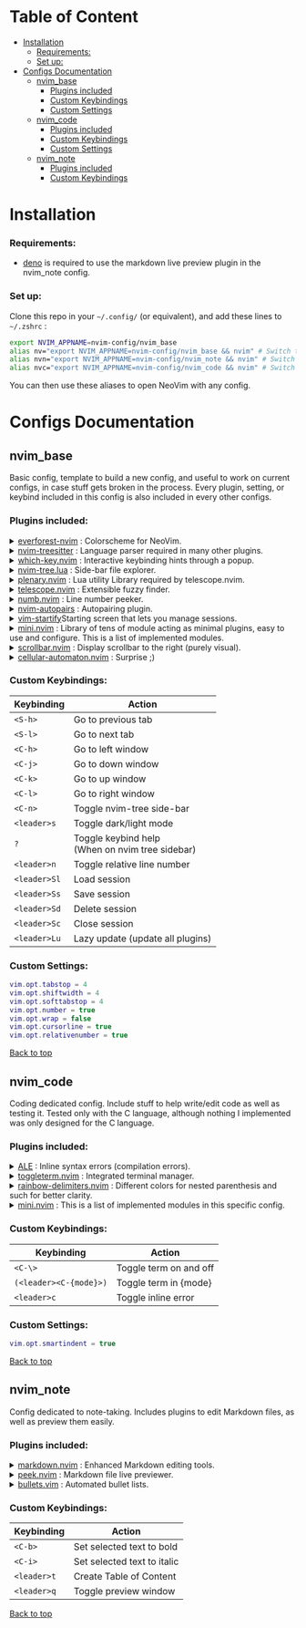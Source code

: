 <a name="top"></a>
# Table of Content

- [Installation](#installation)
    - [Requirements:](#requirements)
    - [Set up:](#set-up)
- [Configs Documentation](#configs-documentation)
    - [nvim_base](#nvim_base)
        - [Plugins included](#plugins-included)
        - [Custom Keybindings](#custom-keybindings)
        - [Custom Settings](#custom-settings)
    - [nvim_code](#nvim_code)
        - [Plugins included](#plugins-included-1)
        - [Custom Keybindings](#custom-keybindings-1)
        - [Custom Settings](#custom-settings-1)
    - [nvim_note](#nvim_note)
        - [Plugins included](#plugins-included-2)
        - [Custom Keybindings](#custom-keybindings-2)


# Installation

### Requirements:

- [deno](https://deno.com) is required to use the markdown live preview plugin in the nvim_note config.


### Set up:

Clone this repo in your `~/.config/` (or equivalent), and add these lines to `~/.zshrc` :
```bash
export NVIM_APPNAME=nvim-config/nvim_base
alias nv="export NVIM_APPNAME=nvim-config/nvim_base && nvim" # Switch to and open with basic config
alias nvn="export NVIM_APPNAME=nvim-config/nvim_note && nvim" # Switch to and open with note-taking config
alias nvc="export NVIM_APPNAME=nvim-config/nvim_code && nvim" # Switch to and open with coding config
```
You can then use these aliases to open NeoVim with any config.

# Configs Documentation

## nvim_base

Basic config, template to build a new config, and useful to work on current configs, in case stuff gets broken in the process.
Every plugin, setting, or keybind included in this config is also included in every other configs.

### Plugins included:

<details>
  <summary><a href="https://github.com/neanias/everforest-nvim">everforest-nvim</a> : Colorscheme for NeoVim.</summary>
  <ul>
    <li>Configured to dim inactive windows (better visibility of focused window).</li>
    <li>
      Custom keybinding:
      <ul>
        <li>Switch Dark/Light mode: <code>&lt;C-s&gt;</code></li>
      </ul>
    </li>
  </ul>
</details>
<details>
  <summary><a href="https://github.com/nvim-treesitter/nvim-treesitter">nvim-treesitter</a> : Language parser required in many other plugins.</summary>
</details>
<details>
  <summary><a href="https://github.com/folke/which-key.nvim">which-key.nvim</a> : Interactive keybinding hints through a popup.</summary>
</details>
<details>
  <summary><a href="https://github.com/nvim-tree/nvim-tree.lua">nvim-tree.lua</a> : Side-bar file explorer.</summary>
  <ul>
    <li>
      Custom keybinding:
      <ul>
        <li>Toggle on/off side-bar: <code>&lt;C-n&gt;</code></li>
      </ul>
    </li>
    <li>
      Changed internal mapping when focused on side-bar (in order to match the Split Window keybinding of <code>&lt;C-w&gt;</code>):
      <ul>
        <li>'Open: Horizontal Split': <code>s</code></li>
        <li>'Open: Vertical Split': <code>v</code></li>
        <li>'Open: New Tab': <code>t</code></li>
        <li>'Run System': <code>&lt;C-s&gt;</code> (because <code>s</code> was already taken by this, so swapped them)</li>
      </ul>
    </li>
    <li>To see ALL keybindings (default and custom), when focused on sidebar: <code>?</code></li>
  </ul>
</details>
<details>
  <summary><a href="https://github.com/nvim-lua/plenary.nvim">plenary.nvim</a> : Lua utility Library required by telescope.nvim.</summary>
</details>
<details>
  <summary><a href="https://github.com/nvim-telescope/telescope.nvim">telescope.nvim</a> : Extensible fuzzy finder.</summary>
</details>
<details>
    <summary><a href="https://github.com/nacro90/numb.nvim">numb.nvim</a> : Line number peeker.</summary>
    <ul>
        <li>Show you where you would end up when typing <code>:{number}</code>, while typing live</li>
    </ul>
</details>
<details>
    <summary><a href="https://github.com/windwp/nvim-autopairs">nvim-autopairs</a> : Autopairing plugin.</summary>
    <ul>
        <li>Match opening brackets/quotes/etc with closing ones after cursor.</li>
    </ul>
</details>
<details>
    <summary><a href="https://github.com/mhinz/vim-startify">vim-startify</a>Starting screen that lets you manage sessions.</summary>
    <ul>
        <li>Load session : <code>&lt;leader&gt;Sl</code></li>
        <li>Save session : <code>&lt;leader&gt;Ss</code></li>
        <li>Delete session : <code>&lt;leader&gt;Sd</code></li>
        <li>Close session : <code>&lt;leader&gt;Sc</code></li>
    </ul>
</details>
<details>
    <summary><a href="https://github.com/echasnovski/mini.nvim">mini.nvim</a> : Library of tens of module acting as minimal plugins, easy to use and configure. This is a list of implemented modules.</summary>
    <ul>
        <li>Easily deactivate any module you don't want it by removing its <code>require</code> line in <code>init.lua</code>.</li>
        <li>
            <details>
                <summary><a href="https://github.com/echasnovski/mini.nvim/blob/main/readmes/mini-animate.md">mini-animate</a> : Smooth scrolling.</summary>
            </details>
        </li>
    </ul>
</details>
<details>
    <summary><a href="https://github.com/Xuyuanp/scrollbar.nvim">scrollbar.nvim</a> : Display scrollbar to the right (purely visual).</summary>
</details>
<details>
    <summary><a href="https://github.com/Eandrju/cellular-automaton.nvim">cellular-automaton.nvim</a> : Surprise ;)</summary>
    <ul>
        <li>Press <code>&lt;leader&gt;fml</code> when in any file with any kind of text in it.</li>
    </ul>
</details>


### Custom Keybindings:

| Keybinding   | Action                                             |
| ------------ | -------------------------------------------------- |
| `<S-h>`      | Go to previous tab                                 |
| `<S-l>`      | Go to next tab                                     |
| `<C-h>`      | Go to left window                                  |
| `<C-j>`      | Go to down window                                  |
| `<C-k>`      | Go to up window                                    |
| `<C-l>`      | Go to right window                                 |
| `<C-n>`      | Toggle nvim-tree side-bar                          |
| `<leader>s`  | Toggle dark/light mode                             |
| `?`          | Toggle keybind help<br>(When on nvim tree sidebar) |
| `<leader>n`  | Toggle relative line number                        |
| `<leader>Sl` | Load session                                       |
| `<leader>Ss` | Save session                                       |
| `<leader>Sd` | Delete session                                     |
| `<leader>Sc` | Close session                                      |
| `<leader>Lu` | Lazy update (update all plugins)                   |


### Custom Settings:

```lua
vim.opt.tabstop = 4
vim.opt.shiftwidth = 4
vim.opt.softtabstop = 4
vim.opt.number = true
vim.opt.wrap = false
vim.opt.cursorline = true
vim.opt.relativenumber = true
```

[Back to top](#top)


## nvim_code

Coding dedicated config. Include stuff to help write/edit code as well as testing it. Tested only with the C language, although nothing I implemented was only designed for the C language.

### Plugins included:

<details>
  <summary><a href="https://github.com/dense-analysis/ale">ALE</a> : Inline syntax errors (compilation errors).</summary>
  <ul>
    <li>Can probably do other stuff, but didn't want to get into it as it was only for the inline errors that I added it.</li>
    <li>
      Custom keybind:
      <ul>
        <li>Toggle inline errors: <code>&lt;leader&gt;c</code></li>
      </ul>
    </li>
    <li>
      Custom config:
      <ul>
        <li>
          Added a custom function (written by chatGPT tbh) to disable inline errors when entering insert mode. Will have to toggle it back on afterward.
          <ul>
            <li>If you do not want this option you can remove the function in <code>nvim_code/lua/config/ALE.lua</code>. Be aware that the first line is the toggle keybind.</li>
          </ul>
        </li>
      </ul>
    </li>
  </ul>
</details>
<details>
  <summary><a href="https://github.com/akinsho/toggleterm.nvim">toggleterm.nvim</a> : Integrated terminal manager.</summary>
  <ul>
    <li>Very powerful, can be used to manage several terminals in various ways at the same time, but I only included it in order to make managing one terminal much more intuitive than it is by default.</li>
    <li>
      Custom keybindings:
      <ul>
        <li>Toggle term: <code>&lt;C-\&gt;</code></li>
        <li>Toggle term in vertical, horizontal, float, or tab mode: <code>(&lt;leader&gt;&lt;C-{first_letter_of_mode}&gt;)</code></li>
        <li>Now works in terminal mode: <code>&lt;esc&gt;</code></li>
        <li>
          Now works in terminal mode: <code>&lt;C-{h, j, k, l}&gt;</code>
          <ul>
            <li>Lets the terminal in terminal mode, so you can naviguate seamlessly while never leaving terminal mode in your term.</li>
          </ul>
        </li>
        <li>Exits terminal mode and then does <code>&lt;C-w&gt;</code>: <code>&lt;C-w&gt;</code></li>
      </ul>
    </li>
    <li>Size for horizontal and vertical mode can be changed in the keybinds in <code>/lua/config/toggleterm.lua</code>.</li>
  </ul>
</details>
<details>
  <summary><a href="https://github.com/HiPhish/rainbow-delimiters.nvim">rainbow-delimiters.nvim</a> : Different colors for nested parenthesis and such for better clarity.</summary>
</details>
<details>
    <summary><a href="https://github.com/echasnovski/mini.nvim">mini.nvim</a> : This is a list of implemented modules in this specific config.</summary>
    <ul>
        <li>
            <details>
                <summary><a href="https://github.com/echasnovski/mini.nvim/blob/main/readmes/mini-comment.md">mini-comment</a> : Comment code easily.</summary>
                <ul>
                    <li>Comment selected text with <code>gc</code> in visual mode.</li>
                    <li>Comment current line with <code>gcc</code> in normal mode.</li>
                </ul>
            </details>
        </li>
        <li>
            <details>
                <summary><a href="https://github.com/echasnovski/mini.nvim/blob/main/readmes/mini-move.md">mini-move</a> : Move either selected text or current line in every direction.</summary>
                <ul>
                    <li>Update indentation live.</li>
                    <li>Move selected text with <code>&lt;C-{motion}&gt;</code> in visual mode.</li>
                    <li>Move current line with <code>&lt;M-{motion}&gt;</code> in normal mode. (M = Alt or Option)</li>
                </ul>
            </details>
        </li>
        <li>
            <details>
                <summary><a href="https://github.com/echasnovski/mini.nvim/blob/main/readmes/mini-trailspace.md">mini-trailspace</a> : Highlight trailing whitespaces and custom keybind to remove them.</summary>
                <ul>
                    <li>Remove all trailing whitespaces (currently highlighted) with <code>&lt;leader&gt;t</code> in normal mode.</li>
                </ul>
            </details>
        </li>
    </ul>
</details>


### Custom Keybindings:

| Keybinding             | Action                    |
| ---------------------- | ------------------------- |
| `<C-\>`                | Toggle term on and off    |
| `(<leader><C-{mode}>)` | Toggle term in {mode}     |
| `<leader>c`            | Toggle inline error       |


### Custom Settings:

```lua
vim.opt.smartindent = true
```


[Back to top](#top)


## nvim_note

Config dedicated to note-taking. Includes plugins to edit Markdown files, as well as preview them easily.

### Plugins included:

<details>
  <summary><a href="https://github.com/tadmccorkle/markdown.nvim">markdown.nvim</a> : Enhanced Markdown editing tools.</summary>
  <ul>
    <li>Included for the inline styling keybindings and Table of Content creator.</li>
    <li>
      Custom keybindings:
      <ul>
        <li>Set selected text (Visual mode) to bold: <code>&lt;C-b&gt;</code></li>
        <li>Set selected text (Visual mode) to italics: <code>&lt;C-i&gt;</code></li>
        <li>
          Create Table of Content: <code>&lt;leader&gt;t</code>
          <ul>
            <li>(Based on Markdown headings in your file)</li>
          </ul>
        </li>
      </ul>
    </li>
  </ul>
</details>
<details>
  <summary><a href="https://github.com/toppair/peek.nvim">peek.nvim</a> : Markdown file live previewer.</summary>
  <ul>
    <li>Opens another window (outside of the terminal) showing a live preview of the file in a GitHub style, updating in real time.</li>
    <li>
      Custom keybinding:
      <ul>
        <li>Toggle preview window: <code>&lt;C-q&gt;</code></li>
      </ul>
    </li>
    <li>
      <strong>Warning!</strong>
      <ul>
        <li>This plugin requires <a href="https://deno.com">deno</a>.</li>
        <li>
          Doesn't work on every system.
          <ul>
            <li>Worked fine when tested on Dells running Ubuntu.</li>
            <li>Didn't work when tested on iMacs running Ubuntu.</li>
          </ul>
        </li>
      </ul>
    </li>
  </ul>
</details>
<details>
  <summary><a href="https://github.com/bullets-vim/bullets.vim">bullets.vim</a> : Automated bullet lists.</summary>
</details>


### Custom Keybindings:

| Keybinding  | Action                      |
| ----------- | --------------------------- |
| `<C-b>`     | Set selected text to bold   |
| `<C-i>`     | Set selected text to italic |
| `<leader>t` | Create Table of Content     |
| `<leader>q` | Toggle preview window       |


[Back to top](#top)
